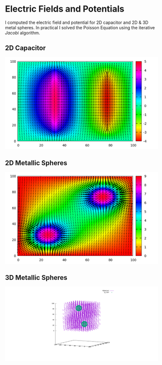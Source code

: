 # Electric Fields and Potentials

I computed the electric field and potential for 2D capacitor and 2D & 3D metal spheres. In practical I solved the Poisson Equation using the iterative _Jacobi_ algorithm.

## 2D Capacitor

![image](capacitor2D.png)

## 2D Metallic Spheres

![image](spheres2D.png)

## 3D Metallic Spheres

![image](spheres3D.png)
